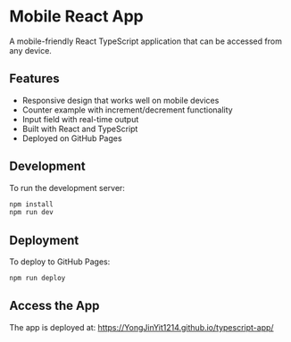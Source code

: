 # Mobile React App

A mobile-friendly React TypeScript application that can be accessed from any device.

## Features

- Responsive design that works well on mobile devices
- Counter example with increment/decrement functionality
- Input field with real-time output
- Built with React and TypeScript
- Deployed on GitHub Pages

## Development

To run the development server:

```bash
npm install
npm run dev
```

## Deployment

To deploy to GitHub Pages:

```bash
npm run deploy
```

## Access the App

The app is deployed at: https://YongJinYit1214.github.io/typescript-app/
